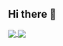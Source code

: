 ## Hi there 👋

<a href="#">
  <img align="center" src="https://github-readme-stats.vercel.app/api?username=ChrisJRM92&hide=stars,issues&count_private=true&show_icons=true&theme=gotham"/>
</a>
<a href="#">
  <img align="center" src="https://github-readme-stats.vercel.app/api/top-langs/?username=ChrisJRM92&layout=compact&theme=gotham" />
</a>
